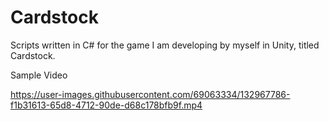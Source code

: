 # Cardstock
Scripts written in C# for the game I am developing by myself in Unity, titled Cardstock.

Sample Video

https://user-images.githubusercontent.com/69063334/132967786-f1b31613-65d8-4712-90de-d68c178bfb9f.mp4



